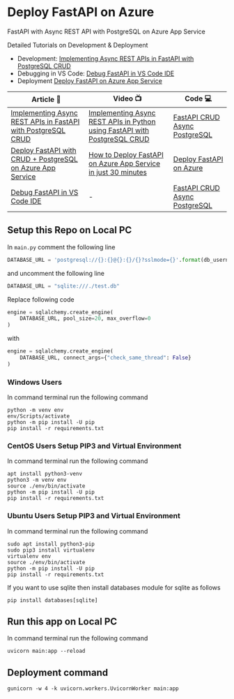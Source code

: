 # Deploy FastAPI on Azure

FastAPI with Async REST API with PostgreSQL on Azure App Service 

Detailed Tutorials on Development & Deployment
- Development: [Implementing Async REST APIs in FastAPI with PostgreSQL CRUD](https://www.tutlinks.com/fastapi-with-postgresql-crud-async/, 'Implementing Async REST APIs in FastAPI with PostgreSQL CRUD')
- Debugging in VS Code: [Debug FastAPI in VS Code IDE](https://bit.ly/3hcXToY, 'Debug FastAPI in VS Code IDE')
- Deployment [Deploy FastAPI on Azure App Service](https://bit.ly/3gPntQ7, 'Deploy FastAPI on Azure App Service')



|  Article 📝 | Video 📺 | Code 💻 |
|----------|-------------|------|
| [Implementing Async REST APIs in FastAPI with PostgreSQL CRUD](https://bit.ly/2O6onvp) | [Implementing Async REST APIs in Python using FastAPI with PostgreSQL CRUD](https://bit.ly/3j42qvf) | [FastAPI CRUD Async PostgreSQL](https://github.com/windson/fastapi/tree/fastapi-postgresql-azure-deploy) |
| [Deploy FastAPI with CRUD + PostgreSQL on Azure App Service](https://bit.ly/3gPntQ7) | [How to Deploy FastAPI on Azure App Service in just 30 minutes](https://bit.ly/2HA6SUj) | [Deploy FastAPI on Azure](https://github.com/windson/fastapi/tree/fastapi-postgresql-azure-deploy) |
| [Debug FastAPI in VS Code IDE](https://bit.ly/3hcXToY) | - | [FastAPI CRUD Async PostgreSQL](https://github.com/windson/fastapi/tree/fastapi-postgresql-azure-deploy) |


## Setup this Repo on Local PC

In `main.py` comment the following line

```python
DATABASE_URL = 'postgresql://{}:{}@{}:{}/{}?sslmode={}'.format(db_username,db_password, host_server, db_server_port, database_name, ssl_mode)
```

and uncomment the following line

```python
DATABASE_URL = "sqlite:///./test.db"
```

Replace following code

```python
engine = sqlalchemy.create_engine(
    DATABASE_URL, pool_size=20, max_overflow=0
)
```

with 

```python
engine = sqlalchemy.create_engine(
    DATABASE_URL, connect_args={"check_same_thread": False}
)
```


### Windows Users
In command terminal run the following command
```shell
python -m venv env
env/Scripts/activate
python -m pip install -U pip
pip install -r requirements.txt
```

### CentOS Users Setup PIP3 and Virtual Environment
In command terminal run the following command
```shell
apt install python3-venv
python3 -m venv env
source ./env/bin/activate
python -m pip install -U pip
pip install -r requirements.txt
```

### Ubuntu Users Setup PIP3 and Virtual Environment
In command terminal run the following command
```shell
sudo apt install python3-pip
sudo pip3 install virtualenv
virtualenv env
source ./env/bin/activate
python -m pip install -U pip
pip install -r requirements.txt
```


If you want to use sqlite then install databases module for sqlite as follows

```shell
pip install databases[sqlite]
```

## Run this app on Local PC
In command terminal run the following command
```shell
uvicorn main:app --reload
```


## Deployment command

```shell
gunicorn -w 4 -k uvicorn.workers.UvicornWorker main:app
```
